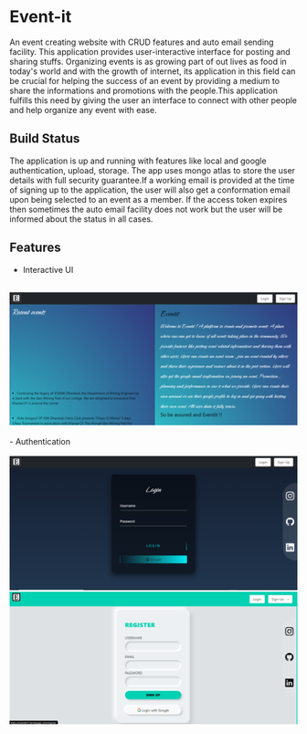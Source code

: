 # Event-it
An event creating website with CRUD features and auto email sending facility.
This application provides user-interactive interface for posting and sharing stuffs. Organizing events is as growing part of out lives as food in today's world and with the growth of internet, its application in this field can be crucial for helping the success of an event by providing a medium to share the informations and promotions with the people.This application fulfills this need by giving the user an interface to connect with other people and help organize any event with ease.

## Build Status
The application is up and running with features like local and google authentication, upload, storage. The app uses mongo atlas to store the user details with full security guarantee.If a working email is provided at the time of signing up to the application, the user will also get a conformation email upon being selected to an event as a member. If the access token expires then sometimes the auto email facility does not work but the user will be informed about the status in all cases.

## Features
- Interactive UI
<br><br>
<img src="public/images/Screenshot (67).png">
<br><br>
- Authentication
<br><br>
<img src="public/images/Screenshot (68).png">
<img src="public/images/Screenshot (69).png">

